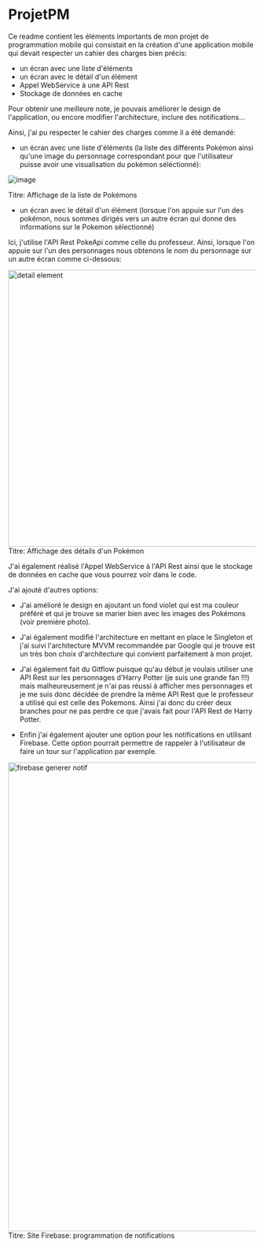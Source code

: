 # ProjetPM

Ce readme contient les éléments importants de mon projet de programmation mobile qui consistait en la création d'une application mobile qui devait respecter un cahier des charges bien précis: 

- un écran avec une liste d'éléments
- un écran avec le détail d'un élément 
- Appel WebService à une API Rest
- Stockage de données en cache

Pour obtenir une meilleure note, je pouvais améliorer le design de l'application, ou encore modifier l'architecture, inclure des notifications...

Ainsi, j'ai pu respecter le cahier des charges comme il a été demandé: 

- un écran avec une liste d'éléments (la liste des différents Pokémon ainsi qu'une image du personnage correspondant pour que l'utilisateur puisse avoir une visualisation du pokémon séléctionné): 

![image](https://user-images.githubusercontent.com/81537315/120069821-2b54e000-c088-11eb-9a89-007d23604fe8.png)

Titre: Affichage de la liste de Pokémons


- un écran avec le détail d'un élément (lorsque l'on appuie sur l'un des pokémon, nous sommes dirigés vers un autre écran qui donne des informations sur le Pokemon sélectionné) 

Ici, j'utilise l'API Rest PokeApi comme celle du professeur. Ainsi, lorsque l'on appuie sur l'un des personnages nous obtenons le nom du personnage sur un autre écran comme ci-dessous: 

<img width="562" alt="detail element" src="https://user-images.githubusercontent.com/81537315/120070075-80452600-c089-11eb-8cc6-ed481e244b8e.PNG">
Titre: Affichage des détails d'un Pokémon


J'ai également réalisé l'Appel WebService à l'API Rest ainsi que le stockage de données en cache que vous pourrez voir dans le code.

J'ai ajouté d'autres options: 

- J'ai amélioré le design en ajoutant un fond violet qui est ma couleur préféré et qui je trouve se marier bien avec les images des Pokémons (voir première photo).

- J'ai également modifié l'architecture en mettant en place le Singleton et j'ai suivi l'architecture MVVM recommandée par Google qui je trouve est un très bon choix d'architecture qui convient parfaitement à mon projet. 

- J'ai également fait du Gitflow puisque qu'au début je voulais utiliser une API Rest sur les personnages d'Harry Potter (je suis une grande fan !!!) mais malheureusement je n'ai pas réussi à afficher mes personnages et je me suis donc décidée de prendre la même API Rest que le professeur a utilisé qui est celle des Pokemons. Ainsi j'ai donc du créer deux branches pour ne pas perdre ce que j'avais fait pour l'API Rest de Harry Potter. 

- Enfin j'ai également ajouter une option pour les notifications en utilisant Firebase. Cette option pourrait permettre de rappeler à l'utilisateur de faire un tour sur l'application par exemple. 

<img width="952" alt="firebase generer notif" src="https://user-images.githubusercontent.com/81537315/120071065-cac8a180-c08d-11eb-9fe9-8b2ebd0ff257.PNG">
Titre: Site Firebase: programmation de notifications













